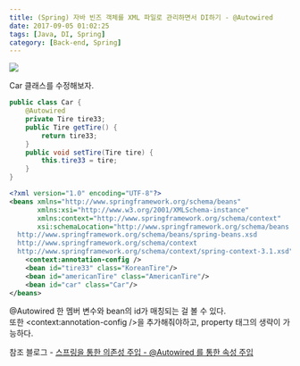 ```yaml
---
title: (Spring) 자바 빈즈 객체를 XML 파일로 관리하면서 DI하기 - @Autowired
date: 2017-09-05 01:02:25
tags: [Java, DI, Spring]
category: [Back-end, Spring]
---
```

![](thumb.png)

Car 클래스를 수정해보자.  
```java
public class Car {
    @Autowired
    private Tire tire33;
    public Tire getTire() {
        return tire33;
    }
    public void setTire(Tire tire) {
        this.tire33 = tire;
    }
}
```

```xml
<?xml version="1.0" encoding="UTF-8"?>
<beans xmlns="http://www.springframework.org/schema/beans"
       xmlns:xsi="http://www.w3.org/2001/XMLSchema-instance"
       xmlns:context="http://www.springframework.org/schema/context"
       xsi:schemaLocation="http://www.springframework.org/schema/beans
  http://www.springframework.org/schema/beans/spring-beans.xsd
  http://www.springframework.org/schema/context
  http://www.springframework.org/schema/context/spring-context-3.1.xsd">
    <context:annotation-config />
    <bean id="tire33" class="KoreanTire"/>
    <bean id="americanTire" class="AmericanTire"/>
    <bean id="car" class="Car"/>
</beans>
```
@Autowired 한 멤버 변수와 bean의 id가 매칭되는 걸 볼 수 있다.  
또한 <context:annotation-config />을 추가해줘야하고, property 태그의 생략이 가능하다.  

참조 블로그 - [스프링을 통한 의존성 주입 - @Autowired 를 통한 속성 주입](http://expert0226.tistory.com/194)
